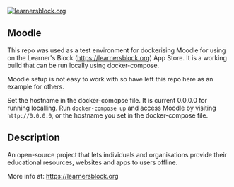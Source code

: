 [![learnersblock.org](https://learnersblock.org/images/lb-logo-full.svg)](https://learnersblock.org)

## Moodle

This repo was used as a test environment for dockerising Moodle for using on the Learner's Block (https://learnersblock.org) App Store. It is a working build that can be run locally using docker-compose. 

Moodle setup is not easy to work with so have left this repo here as an example for others.

Set the hostname in the docker-comopse file. It is current 0.0.0.0 for running localling. Run `docker-compose up` and access Moodle by visiting `http://0.0.0.0`, or the hostname you set in the docker-compose file.

## Description

An open-source project that lets individuals and organisations provide their educational resources, websites and apps to users offline.

More info at: https://learnersblock.org
